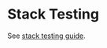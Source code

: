 # Stack Testing

See [stack testing guide](https://heighliner.dev/docs/core_features/stack/stack_testing).
